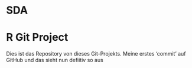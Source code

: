 # SDA
# R Git Project
Dies ist das Repository von
dieses Git-Projekts.
Meine erstes ‘commit’ auf GitHub
und das sieht nun defiitiv so aus
